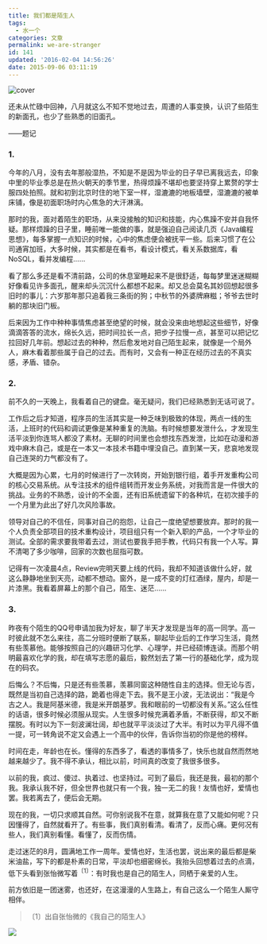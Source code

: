 ```yaml
---
title: 我们都是陌生人
tags:
  - 水一个
categories: 文章
permalink: we-are-stranger
id: 141
updated: '2016-02-04 14:56:26'
date: 2015-09-06 03:11:19
---
```


![cover](https://cat.yufan.me/cats/2015090601.jpg)

还未从忙碌中回神，八月就这么不知不觉地过去，周遭的人事变换，认识了些陌生的新面孔，也少了些熟悉的旧面孔。

——题记

### 1.

今年的八月，没有去年那般湿热，不知是不是因为毕业的日子早已离我远去，印象中里的毕业季总是在热火朝天的季节里，热得烦躁不堪却也要坚持穿上累赘的学士服四处拍照。就和初到北京时住的地下室一样，湿漉漉的地板墙壁，湿漉漉的被单床铺，像是初面职场时内心焦急的大汗淋漓。

那时的我，面对着陌生的职场，从来没接触的知识和技能，内心焦躁不安并自我怀疑。那样烦躁的日子里，睡前唯一能做的事，就是强迫自己阅读几页《Java编程思想》，每多掌握一点知识的时候，心中的焦虑便会被抚平一些。后来习惯了在公司通宵加班，大多时候，其实都是在看书，看设计模式，看关系数据库，看NoSQL，看并发编程……

<!--more-->

看了那么多还是看不清前路，公司的休息室睡起来不是很舒适，每每梦里迷迷糊糊好像看见许多面孔，醒来却头沉沉什么都想不起来。却又总会莫名其妙回想起很多旧时的事儿：六岁那年那只追着我三条街的狗；中秋节的外婆牌麻糍；爷爷去世时躺的那块旧门板。

后来因为工作中种种事情焦虑甚至绝望的时候，就会没来由地想起这些细节，好像滴滴答答的流水，绵长久远，把时间拉长一点，把步子拉慢一点，甚至可以把记忆拉回好几年前。想起过去的种种，然后愈发地对自己陌生起来，就像是一个局外人，麻木看着那些属于自己的过去。而有时，又会有一种正在经历过去的不真实感，矛盾、错杂。

### 2.

前不久的一天晚上，我看着自己的键盘。毫无疑问，我们已经熟悉到无话可说了。

工作后之后才知道，程序员的生活其实是一种乏味到极致的体现，两点一线的生活，上班时的代码和调试更像是某种重复的洗脑。有时候想要发泄什么，才发现生活平淡到你连骂人都没了素材。无聊的时间里也会想找东西发泄，比如在动漫和游戏中麻木自己，或是在一本又一本技术书籍中埋没自己。直到某一天，悲哀地发现自己连哭的力气都没有了。

大概是因为心累，七月的时候进行了一次转岗，开始到银行组，着手开发重构公司的核心交易系统。从专注技术的组件组转而开发业务系统，对我而言是一件很大的挑战。业务的不熟悉，设计的不全面，还有旧系统遗留下的各种坑，在初次接手的一个月里为此出了好几次风险事故。

领导对自己的不信任，同事对自己的抱怨，让自己一度绝望想要放弃。那时的我一个人负责全部项目的技术重构设计，项目组只有一个新入职的产品，一个才毕业的测试。全部的需求要我带着去过，测试也要我手把手教，代码只有我一个人写。算不清喝了多少咖啡，回家的次数也屈指可数。

记得有一次凌晨4点，Review完明天要上线的代码，我却不知道该做什么好，就这么静静地坐到天亮，动都不想动。窗外，是一成不变的灯红酒绿，屋内，却是一片漆黑。我看着屏幕上的那个自己，陌生、迷茫……

### 3.

昨夜有个陌生的QQ号申请加我为好友，聊了半天才发现是当年的高一同学。高一时彼此就不怎么来往，高二分班时便断了联系，聊起毕业后的工作学习生活，竟然有些羡慕他。能够按照自己的兴趣研习化学、心理学，并已经硕博连读。而那个明明最喜欢化学的我，却在填写志愿的最后，毅然划去了第一行的基础化学，成为现在的码农。

后悔么？不后悔，只是还有些羡慕，羡慕同窗这种随性自主的选择。但无论与否，既然是当初自己选择的路，跪着也得走下去。我不是王小波，无法说出：“我是今古之人。我是阿基米德，我是米开朗基罗。我和眼前的一切都没有关系。”这么任性的话语，很多时候必须服从现实。人生很多时候充满着矛盾，不断获得，却又不断摆脱。有时以为下一刻波澜壮阔，却也就平平淡淡过了大半。有时以为平凡得不值一提，可一转角说不定又会遇上一个高中的伙伴，告诉你当初的你是他的榜样。

时间在走，年龄也在长。懂得的东西多了，看透的事情多了，快乐也就自然而然地越来越少了。我不得不承认，相比以前，时间真的改变了我很多很多。

以前的我，疯过、傻过、执着过、也坚持过。可到了最后，我还是我，最初的那个我。我承认我不好，但全世界也就只有一个我，独一无二的我！友情也好，爱情也罢。我若离去了，便后会无期。

现在的我，一切只求顺其自然。可你别说我不在意，就算我在意了又能如何呢？只因懂得了，自然就看开了。有些事，我们真别看清。看清了，反而心痛。更何况有些人，我们真别看懂。看懂了，反而伤情。

走过迷茫的8月，圆满地工作一周年。爱情也好，生活也罢，说出来的最后都是柴米油盐，写下的都是朴素的日常，平淡却也细密绵长。我抬头回想着过去的点滴，低下头看到张怡微写着<sup>〔1〕</sup>：有时我也是自己的陌生人，同栖于亲爱的人生。

前方依旧是一团迷雾，也还好，在这漫漫的人生路上，有自己这么一个陌生人厮守相伴。

>〔1〕出自张怡微的《我自己的陌生人》

![](https://cat.yufan.me/cats/2015090603.jpg)
